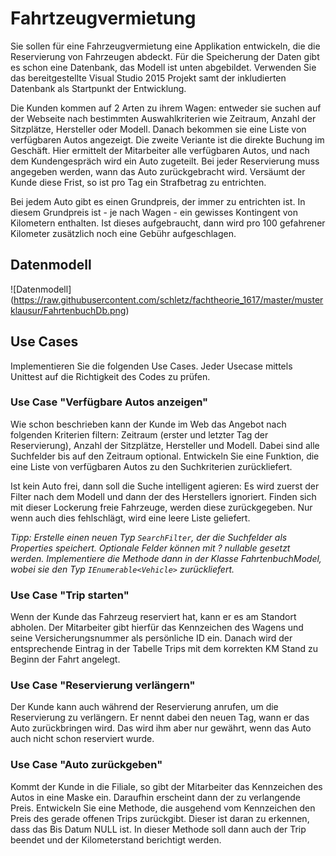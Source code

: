 # Fahrtzeugvermietung
Sie sollen für eine Fahrzeugvermietung eine Applikation entwickeln, die die Reservierung von Fahrzeugen abdeckt. Für die Speicherung der Daten gibt es schon eine Datenbank, das Modell ist unten abgebildet. Verwenden Sie das bereitgestellte Visual Studio 2015 Projekt samt der inkludierten Datenbank als Startpunkt der Entwicklung.

Die Kunden kommen auf 2 Arten zu ihrem Wagen: entweder sie suchen auf der Webseite nach bestimmten Auswahlkriterien wie Zeitraum, Anzahl der Sitzplätze, Hersteller oder Modell. Danach bekommen sie eine Liste von verfügbaren Autos angezeigt.
Die zweite Veriante ist die direkte Buchung im Geschäft. Hier ermittelt der Mitarbeiter alle verfügbaren Autos, und nach dem Kundengespräch wird ein Auto zugeteilt. Bei jeder Reservierung muss angegeben werden, wann das Auto zurückgebracht wird. Versäumt der Kunde diese Frist, so ist pro Tag ein Strafbetrag zu entrichten.

Bei jedem Auto gibt es einen Grundpreis, der immer zu entrichten ist. In diesem Grundpreis ist - je nach Wagen - ein gewisses Kontingent von Kilometern enthalten. Ist dieses aufgebraucht, dann wird pro 100 gefahrener Kilometer zusätzlich noch eine Gebühr aufgeschlagen.

## Datenmodell
![Datenmodell] (https://raw.githubusercontent.com/schletz/fachtheorie_1617/master/musterklausur/FahrtenbuchDb.png)

## Use Cases
Implementieren Sie die folgenden Use Cases. Jeder Usecase mittels Unittest auf die Richtigkeit des Codes zu prüfen.

### Use Case "Verfügbare Autos anzeigen"
Wie schon beschrieben kann der Kunde im Web das Angebot nach folgenden Kriterien filtern: Zeitraum (erster und letzter Tag der Reservierung), Anzahl der Sitzplätze, Hersteller und Modell. Dabei sind alle Suchfelder bis auf den Zeitraum optional. Entwickeln Sie eine Funktion, die eine Liste von verfügbaren Autos zu den Suchkriterien zurückliefert.

Ist kein Auto frei, dann soll die Suche intelligent agieren: Es wird zuerst der Filter nach dem Modell und dann der des Herstellers ignoriert. Finden sich mit dieser Lockerung freie Fahrzeuge, werden diese zurückgegeben. Nur wenn auch dies fehlschlägt, wird eine leere Liste geliefert.

*Tipp: Erstelle einen neuen Typ `SearchFilter`, der die Suchfelder als Properties speichert. Optionale Felder können mit ? nullable gesetzt werden. Implementiere die Methode dann in der Klasse FahrtenbuchModel, wobei sie den Typ `IEnumerable<Vehicle>` zurückliefert.*

### Use Case "Trip starten"
Wenn der Kunde das Fahrzeug reserviert hat, kann er es am Standort abholen. Der Mitarbeiter gibt hierfür das Kennzeichen des Wagens und seine Versicherungsnummer als persönliche ID ein. Danach wird der entsprechende Eintrag in der Tabelle Trips mit dem korrekten KM Stand zu Beginn der Fahrt angelegt.

### Use Case "Reservierung verlängern"
Der Kunde kann auch während der Reservierung anrufen, um die Reservierung zu verlängern. Er nennt dabei den neuen Tag, wann er das Auto zurückbringen wird. Das wird ihm aber nur gewährt, wenn das Auto auch nicht schon reserviert wurde. 

### Use Case "Auto zurückgeben"
Kommt der Kunde in die Filiale, so gibt der Mitarbeiter das Kennzeichen des Autos in eine Maske ein. Daraufhin erscheint dann der zu verlangende Preis. Entwickeln Sie eine Methode, die ausgehend vom Kennzeichen den Preis des gerade offenen Trips zurückgibt. Dieser ist daran zu erkennen, dass das Bis Datum NULL ist. In dieser Methode soll dann auch der Trip beendet und der Kilometerstand berichtigt werden.


